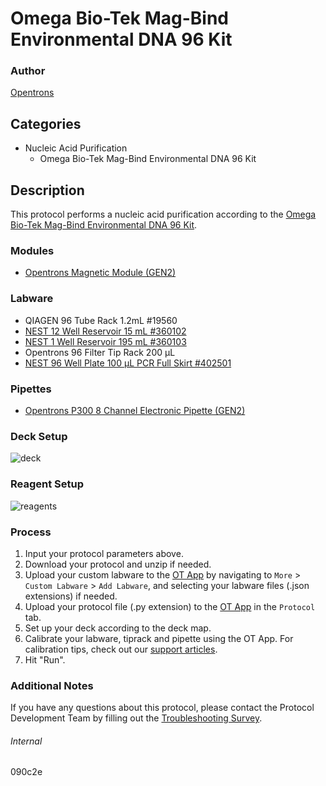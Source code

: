 # Omega Bio-Tek Mag-Bind Environmental DNA 96 Kit

### Author

[Opentrons](https://opentrons.com/)



## Categories

- Nucleic Acid Purification
  - Omega Bio-Tek Mag-Bind Environmental DNA 96 Kit

## Description

This protocol performs a nucleic acid purification according to the [Omega Bio-Tek Mag-Bind Environmental DNA 96 Kit](https://s3.amazonaws.com/pf-user-files-01/u-4256/uploads/2023-03-14/is13ts3/QMF27.0248.M5645%20v9.0%202.pdf).

### Modules

- [Opentrons Magnetic Module (GEN2)](https://shop.opentrons.com/magnetic-module-gen2/)

### Labware

- QIAGEN 96 Tube Rack 1.2mL #19560
- [NEST 12 Well Reservoir 15 mL #360102](http://www.cell-nest.com/page94?_l=en&product_id=102)
- [NEST 1 Well Reservoir 195 mL #360103](http://www.cell-nest.com/page94?_l=en&product_id=102)
- Opentrons 96 Filter Tip Rack 200 µL
- [NEST 96 Well Plate 100 µL PCR Full Skirt #402501](http://www.cell-nest.com/page94?_l=en&product_id=97&product_category=96)

### Pipettes

- [Opentrons P300 8 Channel Electronic Pipette (GEN2)](https://shop.opentrons.com/8-channel-electronic-pipette/)

### Deck Setup

![deck](https://opentrons-protocol-library-website.s3.amazonaws.com/custom-README-images/090c2e/deckv3.png)

### Reagent Setup

![reagents](https://opentrons-protocol-library-website.s3.amazonaws.com/custom-README-images/090c2e/reagentsv3.png)

### Process

1. Input your protocol parameters above.
2. Download your protocol and unzip if needed.
3. Upload your custom labware to the [OT App](https://opentrons.com/ot-app) by navigating to `More` > `Custom Labware` > `Add Labware`, and selecting your labware files (.json extensions) if needed.
4. Upload your protocol file (.py extension) to the [OT App](https://opentrons.com/ot-app) in the `Protocol` tab.
5. Set up your deck according to the deck map.
6. Calibrate your labware, tiprack and pipette using the OT App. For calibration tips, check out our [support articles](https://support.opentrons.com/en/collections/1559720-guide-for-getting-started-with-the-ot-2).
7. Hit "Run".

### Additional Notes

If you have any questions about this protocol, please contact the Protocol Development Team by filling out the [Troubleshooting Survey](https://protocol-troubleshooting.paperform.co/).

###### Internal

090c2e
